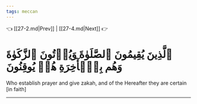```yaml
---
tags: meccan
---
```


👈 [[27-2.md|Prev]] | [[27-4.md|Next]] 👉

# ٱلَّذِينَ يُقِيمُونَ ٱلصَّلَوٰةَ وَيُؤۡتُونَ ٱلزَّكَوٰةَ وَهُم بِٱلۡأٓخِرَةِ هُمۡ يُوقِنُونَ

Who establish prayer and give zakah, and of the Hereafter they are certain [in faith]

---

